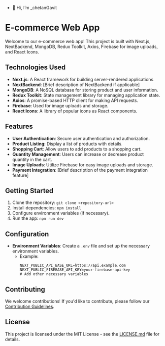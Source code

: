 - 👋 Hi, I’m _chetanGavit

# E-commerce Web App

Welcome to our e-commerce web app! This project is built with Next.js, NextBackend, MongoDB, Redux Toolkit, Axios, Firebase for image uploads, and React Icons.

## Technologies Used

- **Next.js**: A React framework for building server-rendered applications.
- **NextBackend**: [Brief description of NextBackend if applicable]
- **MongoDB**: A NoSQL database for storing product and user information.
- **Redux Toolkit**: State management library for managing application state.
- **Axios**: A promise-based HTTP client for making API requests.
- **Firebase**: Used for image uploads and storage.
- **React Icons**: A library of popular icons as React components.

## Features

- **User Authentication**: Secure user authentication and authorization.
- **Product Listing**: Display a list of products with details.
- **Shopping Cart**: Allow users to add products to a shopping cart.
- **Quantity Management**: Users can increase or decrease product quantity in the cart.
- **Image Uploads**: Utilize Firebase for easy image uploads and storage.
- **Payment Integration**: [Brief description of the payment integration feature]

## Getting Started

1. Clone the repository: `git clone <repository-url>`
2. Install dependencies: `npm install`
3. Configure environment variables (if necessary).
4. Run the app: `npm run dev`

## Configuration

- **Environment Variables**: Create a `.env` file and set up the necessary environment variables.
  - Example:
    ```env
    NEXT_PUBLIC_API_BASE_URL=https://api.example.com
    NEXT_PUBLIC_FIREBASE_API_KEY=your-firebase-api-key
    # Add other necessary variables
    ```

## Contributing

We welcome contributions! If you'd like to contribute, please follow our [Contribution Guidelines](CONTRIBUTING.md).

## License

This project is licensed under the MIT License - see the [LICENSE.md](LICENSE.md) file for details.
